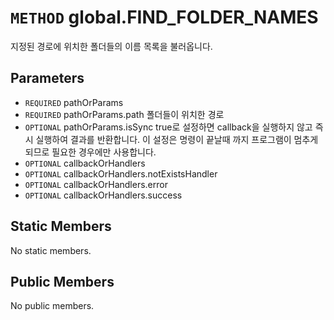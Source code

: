 # `METHOD` global.FIND_FOLDER_NAMES
지정된 경로에 위치한 폴더들의 이름 목록을 불러옵니다.

## Parameters
* `REQUIRED` pathOrParams 
* `REQUIRED` pathOrParams.path	폴더들이  위치한 경로
* `OPTIONAL` pathOrParams.isSync	true로  설정하면 callback을 실행하지 않고 즉시 실행하여 결과를 반환합니다. 이 설정은 명령이 끝날때 까지 프로그램이 멈추게 되므로 필요한 경우에만 사용합니다.
* `OPTIONAL` callbackOrHandlers 
* `OPTIONAL` callbackOrHandlers.notExistsHandler 
* `OPTIONAL` callbackOrHandlers.error 
* `OPTIONAL` callbackOrHandlers.success 

## Static Members
No static members.

## Public Members
No public members.
